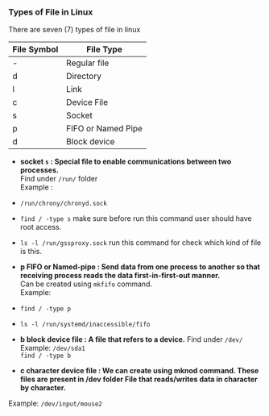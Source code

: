 ### Types of File in Linux

There are seven (7) types of file in linux

| File Symbol |  File Type  |
| ----- | ------|
| - | Regular file |
| d | Directory |
| l | Link |
| c | Device File |
| s | Socket |
| p | FIFO or Named Pipe |
| d | Block device |

- __socket ```s``` : Special file to enable communications between two processes.__  
Find under ```/run/``` folder  
Example :
- ```/run/chrony/chronyd.sock```  
- ```find / -type s```
make sure before run this command user should have root access.  
- ```ls -l /run/gssproxy.sock``` run this command for check which kind of file is this.  

- __p FIFO or Named-pipe : Send data from one process to another so that receiving process reads the data first-in-first-out manner.__  
Can be created using ```mkfifo``` command.  
Example:  
- ```find / -type p```  
- ```ls -l /run/systemd/inaccessible/fifo```  

- __b block device file : A file that refers to a device.__
Find under ```/dev/```  
Example:
```/dev/sda1```  
```find / -type b```

- __c character device file : We can create using mknod command. These files are present in /dev folder File that reads/writes data in character by character.__ 
  
Example:
```/dev/input/mouse2```  


